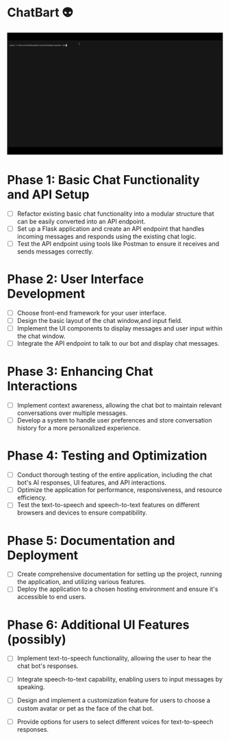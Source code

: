 # ChatBart :alien:
![chatbot](chat.gif)

# Phase 1: Basic Chat Functionality and API Setup
- [ ]  Refactor existing basic chat functionality into a modular structure that can be easily converted into an API endpoint.
- [ ]  Set up a Flask application and create an API endpoint that handles incoming messages and responds using the existing chat logic.
- [ ]  Test the API endpoint using tools like Postman to ensure it receives and sends messages correctly.
# Phase 2: User Interface Development
- [ ]  Choose front-end framework for your user interface.
- [ ]  Design the basic layout of the chat window,and input field.
- [ ]  Implement the UI components to display messages and user input within the chat window.
- [ ]  Integrate the API endpoint to talk to our bot and display chat messages.
# Phase 3: Enhancing Chat Interactions
- [ ]  Implement context awareness, allowing the chat bot to maintain relevant conversations over multiple messages.
- [ ]  Develop a system to handle user preferences and store conversation history for a more personalized experience.
# Phase 4: Testing and Optimization
- [ ]  Conduct thorough testing of the entire application, including the chat bot's AI responses, UI features, and API interactions.
- [ ]  Optimize the application for performance, responsiveness, and resource efficiency.
- [ ]  Test the text-to-speech and speech-to-text features on different browsers and devices to ensure compatibility.
# Phase 5: Documentation and Deployment
- [ ]  Create comprehensive documentation for setting up the project, running the application, and utilizing various features.
- [ ]  Deploy the application to a chosen hosting environment and ensure it's accessible to end users.
# Phase 6: Additional UI Features (possibly)
- [ ]  Implement text-to-speech functionality, allowing the user to hear the chat bot's responses.
- [ ]  Integrate speech-to-text capability, enabling users to input messages by speaking.
- [ ]  Design and implement a customization feature for users to choose a custom avatar or pet as the face of the chat bot.
- [ ]  Provide options for users to select different voices for text-to-speech responses.



